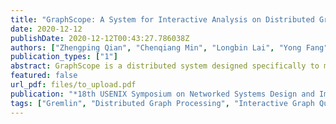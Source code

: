 ```yaml
---
title: "GraphScope: A System for Interactive Analysis on Distributed Graphs Using a High-Level Language"
date: 2020-12-12
publishDate: 2020-12-12T00:43:27.786038Z
authors: ["Zhengping Qian", "Chenqiang Min", "Longbin Lai", "Yong Fang", "Gaofeng Li", "Youyang Yao", "Bingqing Lyu", "Zhimin Chen", "Jingren Zhou" ]
publication_types: ["1"]
abstract: GraphScope is a distributed system designed specifically to make it easy for a variety of users to interactively analyze big graph data on large clusters at low latency. It adopts a high-level language called Gremlin for graph traversal, and provides automatic parallel execution. In particular, we advocate a powerful new abstraction called Scope that caters to the specific needs in this new computation model to scale graph queries with complex dependencies and runtime dynamics, while at the same time maintaining the simple and concise programming model. GraphScope has been deployed in production clusters at Alibaba to support a variety of business-critical scenarios. Extensive evaluations using both benchmarks and real-world applications have validated the effectiveness of the proposed techniques, which enables GraphScope to execute complex Gremlin traversal with orders-of-magnitude better performance than existing high-performance engines, and at much larger scales than recent state-of-the-art Gremlin-enabled systems such as JanusGraph.
featured: false
url_pdf: files/to_upload.pdf
publication: "*18th USENIX Symposium on Networked Systems Design and Implementation (to appear)*"
tags: ["Gremlin", "Distributed Graph Processing", "Interactive Graph Query", "Dynamic Scheduling"]
---
```



